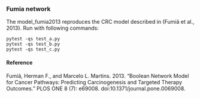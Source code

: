 ### Fumia network 

The model_fumia2013 reproduces the CRC model described in (Fumiã et al., 2013). Run with following commands: 

```
pytest -qs test_a.py
pytest -qs test_b.py
pytest -qs test_c.py
```

#### Reference 
Fumiã, Herman F., and Marcelo L. Martins. 2013. “Boolean Network Model for Cancer Pathways: Predicting Carcinogenesis and Targeted Therapy Outcomes.” PLOS ONE 8 (7): e69008. doi:10.1371/journal.pone.0069008.

